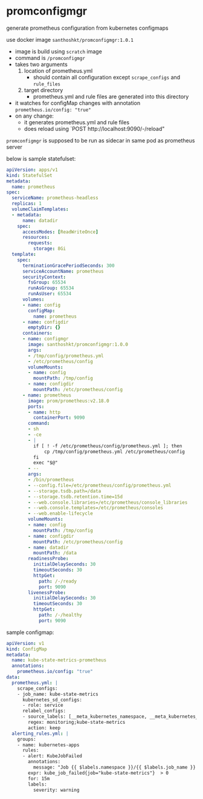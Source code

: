 # promconfigmgr
generate prometheus configuration from kubernetes configmaps

use docker image `santhoshkt/promconfigmgr:1.0.1`
- image is build using `scratch` image
- command is `/promconfigmgr`
- takes two arguments
  1. location of prometheus.yml
     - should contain all configuration except `scrape_configs` and `rule_files`
  2. target directory
     - prometheus.yml and rule files are generated into this directory
- it watches for configMap changes with annotation `prometheus.io/config: "true"`
- on any change:
  - it generates prometheus.yml and rule files
  - does reload using `POST http://localhost:9090/-/reload"
  
`promconfigmgr` is supposed to be run as sidecar in same pod as prometheus server

below is sample statefulset:
```yaml
apiVersion: apps/v1
kind: StatefulSet
metadata:
  name: prometheus
spec:
  serviceName: prometheus-headless
  replicas: 1
  volumeClaimTemplates:
  - metadata:
      name: datadir
    spec:
      accessModes: [ReadWriteOnce]
      resources:
        requests:
          storage: 8Gi
  template:
    spec:
      terminationGracePeriodSeconds: 300
      serviceAccountName: prometheus
      securityContext:
        fsGroup: 65534
        runAsGroup: 65534
        runAsUser: 65534
      volumes:
      - name: config
        configMap:
          name: prometheus
      - name: configdir
        emptyDir: {}
      containers:
      - name: configmgr
        image: santhoshkt/promconfigmgr:1.0.0
        args:
        - /tmp/config/prometheus.yml
        - /etc/prometheus/config
        volumeMounts:
        - name: config
          mountPath: /tmp/config
        - name: configdir
          mountPath: /etc/prometheus/config
      - name: prometheus
        image: prom/prometheus:v2.18.0
        ports:
        - name: http
          containerPort: 9090
        command:
        - sh
        - -ce
        - |
          if [ ! -f /etc/prometheus/config/prometheus.yml ]; then
              cp /tmp/config/prometheus.yml /etc/prometheus/config
          fi
          exec "$@"
        - --
        args:
        - /bin/prometheus
        - --config.file=/etc/prometheus/config/prometheus.yml
        - --storage.tsdb.path=/data
        - --storage.tsdb.retention.time=15d
        - --web.console.libraries=/etc/prometheus/console_libraries
        - --web.console.templates=/etc/prometheus/consoles
        - --web.enable-lifecycle
        volumeMounts:
        - name: config
          mountPath: /tmp/config
        - name: configdir
          mountPath: /etc/prometheus/config
        - name: datadir
          mountPath: /data
        readinessProbe:
          initialDelaySeconds: 30
          timeoutSeconds: 30
          httpGet:
            path: /-/ready
            port: 9090
        livenessProbe:
          initialDelaySeconds: 30
          timeoutSeconds: 30
          httpGet:
            path: /-/healthy
            port: 9090
```

sample configmap:
```yaml
apiVersion: v1
kind: ConfigMap
metadata:
  name: kube-state-metrics-prometheus
  annotations:
    prometheus.io/config: "true"
data:
  prometheus.yml: |
    scrape_configs:
    - job_name: kube-state-metrics
      kubernetes_sd_configs:
      - role: service
      relabel_configs:
      - source_labels: [__meta_kubernetes_namespace, __meta_kubernetes_service_label_app]
        regex: monitoring;kube-state-metrics
        action: keep
  alerting_rules.yml: |
    groups:
    - name: kubernetes-apps
      rules:
      - alert: KubeJobFailed
        annotations:
          message: "Job {{ $labels.namespace }}/{{ $labels.job_name }} failed to complete."
        expr: kube_job_failed{job="kube-state-metrics"}  > 0
        for: 15m
        labels:
          severity: warning
```

